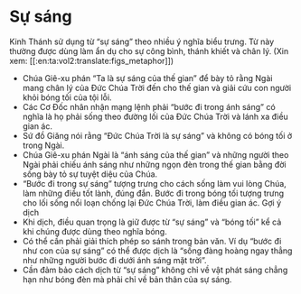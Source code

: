 # Sự sáng

Kinh Thánh sử dụng từ “sự sáng” theo nhiều ý nghĩa biểu trưng. Từ này thường được dùng làm ẩn dụ cho sự công bình, thánh khiết và chân lý.  (Xin xem: [[:en:ta:vol2:translate:figs_metaphor]])
- Chúa Giê-xu phán “Ta là sự sáng của thế gian” để bày tỏ rằng Ngài mang chân lý của Đức Chúa Trời đến cho thế gian và giải cứu con người khỏi bóng tối của tội lỗi.
- Các Cơ Đốc nhân nhận mạng lệnh phải “bước đi trong ánh sáng” có nghĩa là họ phải sống theo đường lối của Đức Chúa Trời và lánh xa điều gian ác.  
- Sứ đồ Giăng nói rằng “Đức Chúa Trời là sự sáng” và không có bóng tối ở trong Ngài. 
- Chúa Giê-xu phán Ngài là “ánh sáng của thế gian” và những người theo Ngài phải chiếu ánh sáng như những ngọn đèn trong thế gian bằng đời sống bày tỏ sự tuyệt diệu của Chúa. 
- “Bước đi trong sự sáng” tượng trưng cho cách sống làm vui lòng Chúa, làm những điều tốt lành, đúng đắn. Bước đi trong bóng tối tượng trưng cho lối sống nổi loạn chống lại Đức Chúa Trời, làm điều gian ác.
Gợi ý dịch
- Khi dịch, điều quan trọng là giữ được từ “sự sáng” và “bóng tối” kể cả khi chúng được dùng theo nghĩa bóng.  
- Có thể cần phải giải thích phép so sánh trong bản văn. Ví dụ “bước đi như con của sự sáng” có thể được dịch là “sống đàng hoàng ngay thẳng như những người bước đi dưới ánh sáng mặt trời”. 
- Cần đảm bảo cách dịch từ “sự sáng” không chỉ về vật phát sáng chẳng hạn như bóng đèn mà phải chỉ về bản thân của sự sáng.

